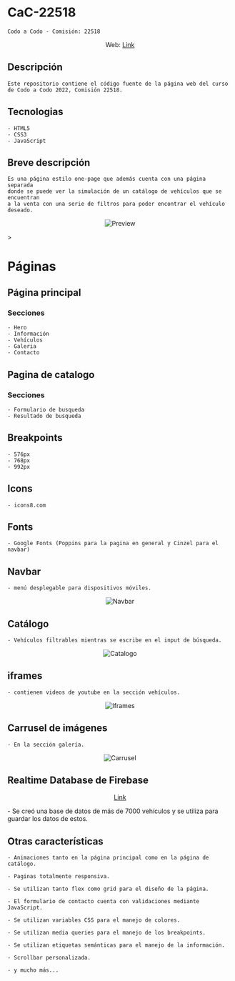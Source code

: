 
# CaC-22518


    Codo a Codo - Comisión: 22518

  
<p align="center">
Web: <a href="https://ikaroyo.github.io/CaC-22518/">Link</a>
</p>

## Descripción

    Este repositorio contiene el código fuente de la página web del curso de Codo a Codo 2022, Comisión 22518.

## Tecnologias

    - HTML5
    - CSS3
    - JavaScript

## Breve descripción

    Es una página estilo one-page que además cuenta con una página separada 
    donde se puede ver la simulación de un catálogo de vehículos que se encuentran
    a la venta con una serie de filtros para poder encontrar el vehículo deseado.

<p align="center">
    <img src="markdown-src/index-small.png" alt="Preview">
</p>>

# Páginas

## Página principal

### Secciones

    - Hero
    - Información
    - Vehículos
    - Galeria
    - Contacto

## Pagina de catalogo

### Secciones

    - Formulario de busqueda
    - Resultado de busqueda

## Breakpoints

    - 576px
    - 768px
    - 992px

## Icons

    - icons8.com

## Fonts

    - Google Fonts (Poppins para la pagina en general y Cinzel para el navbar)

## Navbar

    - menú desplegable para dispositivos móviles.

<p align="center">
    <img src="markdown-src/navbar.gif" alt="Navbar">
</p>

## Catálogo

    - Vehículos filtrables mientras se escribe en el input de búsqueda.

<p align="center">
    <img src="markdown-src/catalogo.gif" alt="Catalogo">
</p>

## iframes

    - contienen videos de youtube en la sección vehículos.

<p align="center">
    <img src="markdown-src/iframe.gif" alt="Iframes">
</p>

## Carrusel de imágenes

    - En la sección galería.

<p align="center">
    <img src="markdown-src/Carousel.gif" alt="Carrusel">
</p>


## Realtime Database de Firebase
<p align="center">
    <a href="https://vehiculos-2b1d3-default-rtdb.firebaseio.com/vehiculos.json">Link</a>   
</p>
    - Se creó una base de datos de más de 7000 vehículos y se utiliza para guardar los datos de estos.
  
## Otras características

    - Animaciones tanto en la página principal como en la página de catálogo.

    - Paginas totalmente responsiva.

    - Se utilizan tanto flex como grid para el diseño de la página.

    - El formulario de contacto cuenta con validaciones mediante JavaScript.

    - Se utilizan variables CSS para el manejo de colores.

    - Se utilizan media queries para el manejo de los breakpoints.
    
    - Se utilizan etiquetas semánticas para el manejo de la información.

    - Scrollbar personalizada.

    - y mucho más...